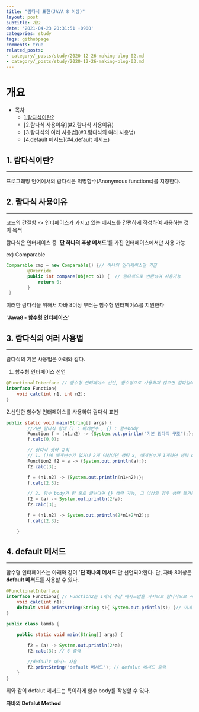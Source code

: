 ```yaml
---
title: "람다식 표현(JAVA 8 이상)"
layout: post
subtitle: 개요
date: '2021-04-23 20:31:51 +0900'
categories: study
tags: githubpage
comments: true
related_posts:
- category/_posts/study/2020-12-26-making-blog-02.md
- category/_posts/study/2020-12-26-making-blog-03.md
---
```


# 개요

- 목차
    - [1.람다식이란?](#1.람다식이란?)
    - [2.람다식 사용이유](#2.람다식 사용이유)
    - [3.람다식의 여러 사용법](#3.람다식의 여러 사용법)
    - [4.default 메서드](#4.default 메서드)



## 1. 람다식이란?
---
프로그래밍 언어에서의 람다식은 익명함수(Anonymous functions)를 지칭한다.





## 2. 람다식 사용이유
---
코드의 간결함 -> 인터페이스가 가지고 있는 메서드를 간편하게 작성하여 사용하는 것이 목적

람다식은 인터페이스 중 '**단 하나의 추상 메서드**'를 가진 인터페이스에서만 사용 가능 

ex) Comparable

```java
Comparable cmp = new Comparable() {// 하나의 인터페이스만 가짐
        @Override
        public int compare(Object o1) {  // 람다식으로 변환하여 사용가능
            return 0;
        }
 }

```
이러한 람다식을 위해서 자바 8이상 부터는 함수형 인터페이스를 지원한다

'**Java8 - 함수형 인터페이스**' 





## 3. 람다식의 여러 사용법
---
람다식의 기본 사용법은 아래와 같다.

1. 함수형 인터페이스 선언

~~~java
@FunctionalInterface // 함수형 인터페이스 선언, 함수형으로 사용하지 않으면 컴파일에러 발생
interface Function{
    void calc(int n1, int n2);
}
~~~


2.선언한 함수형 인터페이스를 사용하여 람다식 표현

~~~java
public static void main(String[] args) {
        //기본 람다식 형태 () : 매개변수 , {} : 함수body
        Function f = (n1,n2) -> {System.out.println("기본 람다식 구조");};
        f.calc(0,0);

        // 람다식 생략 규칙
        // 1. ()에 매개변수가 없거나 2개 이상이면 생략 x, 매개변수가 1개라면 생략 o
        Function2 f2 = a -> {System.out.println(a);};
        f2.calc(3);

        f = (n1,n2) -> {System.out.println(n1+n2);};
        f.calc(2,3);

        // 2. 함수 body가 한 줄로 끝난다면 {} 생략 가능, 그 이상일 경우 생략 불가능
        f2 = (a) -> System.out.println(2*a);
        f2.calc(3);

        f = (n1,n2) -> System.out.println(2*n1+2*n2);;
        f.calc(2,3);

    }
~~~





## 4. default 메서드
---

함수형 인터페이스는 아래와 같이 '**단 하나의 메서드**'만 선언되야한다.
단, 자바 8이상은 **default 메서드**를 사용할 수 있다.

```java
@FunctionalInterface
interface Function2{ // Function2는 1개의 추상 메서드만을 가지므로 람다식으로 사용가능
    void calc(int n1);
    default void printString(String s){ System.out.println(s); }// 이게 가능하다, 에러안남
}

public class lamda {

    public static void main(String[] args) {
        
        f2 = (a) -> System.out.println(2*a); 
        f2.calc(3); // 6 출력

        //default 메서드 사용
        f2.printString("default 메서드"); // defalut 메서드 출력
    }
}
```

위와 같이 defalut 메서드는 특이하게 함수 body를 작성할 수 있다.


**자바의 Defalut Method** 

